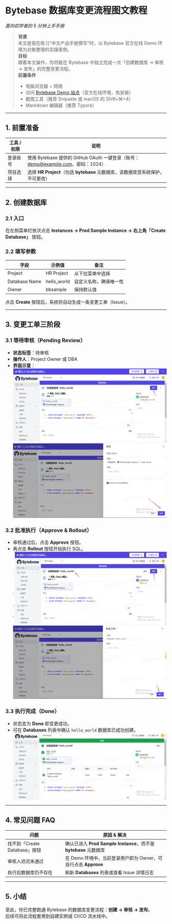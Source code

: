 # Bytebase 数据库变更流程图文教程

*面向初学者的 5 分钟上手手册*

> **背景**  
> 本文是我在练习“中文产品手册撰写”时，以 Bytebase 官方在线 Demo 环境为对象整理的实操案例。  
> **目标**  
> 跟着本文操作，你将能在 Bytebase 中独立完成一次「创建数据库 → 审核 → 发布」的完整变更流程。  
> **前置条件**
> 
> - 电脑浏览器 + 网络
> - 访问 [Bytebase Demo 站点](https://demo.bytebase.com)（官方在线环境，免安装）
> - 截图工具（推荐 Snipaste 或 macOS 的 Shift+⌘+4）
> - Markdown 编辑器（推荐 Typora）

---

## 1. 前置准备

|工具 / 权限|说明|
|---|---|
|登录账号|使用 Bytebase 提供的 GitHub OAuth 一键登录（账号：[demo@example.com](mailto:demo@example.com)，密码：1024）|
|项目选择|选择 **HR Project**（勿选 **bytebase** 元数据库，该数据库受系统保护，不可更改）|

---

## 2. 创建数据库

### 2.1 入口

在左侧菜单栏依次点击 **Instances → Prod Sample Instance → 右上角「Create Database」** 按钮。

### 2.2 填写参数

|字段|示例值|备注|
|---|---|---|
|Project|HR Project|从下拉菜单中选择|
|Database Name|hello_world|自定义名称，确保唯一性|
|Owner|bbsample|保持默认值|

点击 **Create** 按钮后，系统将自动生成一条变更工单（Issue）。

---

## 3. 变更工单三阶段

### 3.1 等待审核（Pending Review）

- **状态标签**：待审核
- **操作人**：Project Owner 或 DBA
- **界面示意**：![审核](https://github.com/lilith887/my-notes/blob/main/docs/images/%E5%8F%91%E5%B8%83.png?raw=true) ![审核1](https://github.com/lilith887/my-notes/blob/main/docs/images/%E5%8F%91%E5%B8%831.png?raw=true)

### 3.2 批准执行（Approve & Rollout）

- 审核通过后，点击 **Approve** 按钮。
- 再点击 **Rollout** 按钮开始执行 SQL。
![批准](https://github.com/lilith887/my-notes/blob/main/docs/images/%E5%BE%85%E5%AE%A1%E6%A0%B8.png?raw=true) ![批准1](https://github.com/lilith887/my-notes/blob/main/docs/images/%E5%BE%85%E5%AE%A1%E6%A0%B81.png?raw=true)
### 3.3 执行完成（Done）

- 状态变为 **Done** 即变更成功。
- 可在 **Databases** 列表中确认 `hello_world` 数据库已成功创建。
![完成](https://github.com/lilith887/my-notes/blob/main/docs/images/%E5%AE%8C%E6%88%90.png?raw=true)
---

## 4. 常见问题 FAQ

|问题|原因 & 解决|
|---|---|
|找不到「Create Database」按钮|确认已进入 **Prod Sample Instance**，而不是 **bytebase** 元数据库|
|审核人迟迟未通过|在 Demo 环境中，当前登录用户即为 Owner，可自行点击 **Approve**|
|执行后数据库仍不存在|刷新 **Databases** 列表或查看 Issue 详情日志|

---

## 5. 小结

至此，你已完整跑通 Bytebase 的数据库变更流程：**创建 → 审核 → 发布**。  
后续可将此流程套用到自建实例或 CI/CD 流水线中。
